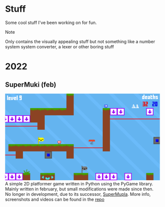 # Stuff
Some cool stuff I've been working on for fun.

> [!NOTE]
> Only contains the visually appealing stuff but not something like
> a number system system converter, a lexer or other boring stuff

# 2022

## SuperMuki (feb)
![image](https://github.com/Krist0FF-T/stuff/blob/main/readme_assets/supermuki.png)
A simple 2D platformer game written in Python using the PyGame library.
Mainly written in february, but small modifications were made since then.
No longer in development, due to its successor, [SuperMupla](https://github.com/Krist0FF-T/supermupla).
More info, screenshots and videos can be found in the [repo](https://github.com/Krist0FF-T/supermuki)

